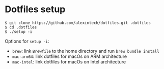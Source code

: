 # Dotfiles setup

```shell
$ git clone https://github.com/alexintech/dotfiles.git .dotfiles
$ cd .dotfiles
$ ./setup -i
```

Options for `setup -i`:
- `brew`: link `Brewfile` to the home directory and run `brew bundle install`
- `mac-arm64`: link dotfiles for macOs on ARM architecture
- `mac-intel`: link dotfiles for macOs on Intel architecture
